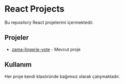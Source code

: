 # React Projects

Bu repository React projelerimi içermektedir.

## Projeler

- [zama-lingerie-vote](./zama-lingerie-vote/) - Mevcut proje

## Kullanım

Her proje kendi klasöründe bağımsız olarak çalışmaktadır.
